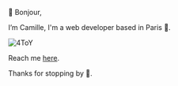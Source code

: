 🖖 Bonjour, 

I’m Camille,  I'm a web developer based in Paris 🥐.

![4ToY](https://user-images.githubusercontent.com/74145009/111066449-70bd3480-84bf-11eb-9823-448e01154e1a.gif)


Reach me [here](mailto:camille.doizelet@gmail.com).

Thanks for stopping by 🎩.


